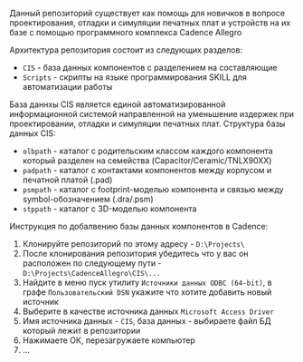 Данный репозиторий существует как помощь для новичков в вопросе проектирования, отладки и симуляции печатных плат и устройств на их базе с помощью программного комплекса Cadence Allegro

Архитектура репозитория состоит из следующих разделов:
- `CIS` - база данных компонентов с разделением на составляющие
- `Scripts` - скрипты на языке программирования SKILL для автоматизации работы

База даннхы CIS является единой автоматизированной информационной системой направленной на уменьшение издержек при проектировании, отладки и симуляции печатных плат. Структура базы данных CIS:
- `olbpath` - каталог с родительским классом каждого компонента который разделен на семейства (Capacitor/Ceramic/TNLX90XX)
- `padpath` - каталог с контактами компонентов между корпусом и печатной платой (.pad)
- `psmpath` - каталог с footprint-моделью компонента и связью между symbol-обозначением (.dra/.psm)
- `stppath` - каталог с 3D-моделью компонента

Инструкция по добалвению базы данных компонентов в Cadence:
1. Клонируйте репозиторий по этому адресу - `D:\Projects\`
2. После клонирования репозитория убедитесь что у вас он расположен по следующему пути - `D:\Projects\CadenceAllegro\CIS\...`
3. Найдите в меню пуск утилиту `Источники данных ODBC (64-bit)`, в графе `Пользовательский DSN` укажите что хотите добавить новый источник
4. Выберите в качестве источника данных `Microsoft Access Driver`
5. Имя источника данных - `CIS`, база данных - выбираете файл БД который лежит в репозитории
6. Нажимаете ОК, перезагружаете компьютер
7. ...
